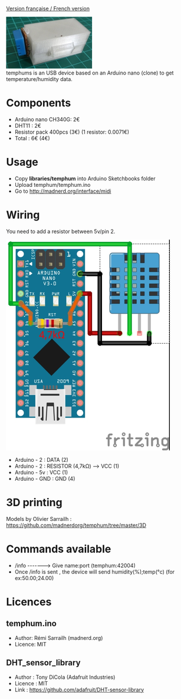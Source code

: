 [Version française / French version](https://github.com/madnerdorg/temphum/blob/master/README.fr.md)

![Photo temphum](https://github.com/madnerdorg/temphum/raw/master/doc/temphum_device.jpg)   
temphums is an USB device based on an Arduino nano (clone) to get temperature/humidity data.

# Components
* Arduino nano CH340G: 2€
* DHT11 : 2€
* Resistor pack 400pcs (3€) (1 resistor: 0.0071€)
* Total : 6€ (4€) 

# Usage
* Copy **libraries/temphum** into Arduino Sketchbooks folder
* Upload temphum/temphum.ino
* Go to http://madnerd.org/interface/midi

# Wiring
You need to add a resistor between 5v/pin 2.

![Wiring_temphum](https://github.com/madnerdorg/temphum/raw/master/doc/dht11_nano.jpg)

* Arduino - 2 : DATA (2) 
* Arduino - 2 : RESISTOR (4,7kΩ) --> VCC (1)
* Arduino - 5v : VCC (1)
* Arduino - GND : GND (4)

# 3D printing
Models by Olivier Sarrailh : https://github.com/madnerdorg/temphum/tree/master/3D    

# Commands available
* /info -------> Give name:port (temphum:42004)
* Once /info is sent , the device will send humidity(%);temp(°c) (for ex:50.00;24.00)

# Licences

## temphum.ino
* Author: Rémi Sarrailh (madnerd.org)       
* Licence: MIT   

## DHT_sensor_library
* Author : Tony DiCola (Adafruit Industries)
* Licence : MIT
* Link : https://github.com/adafruit/DHT-sensor-library
